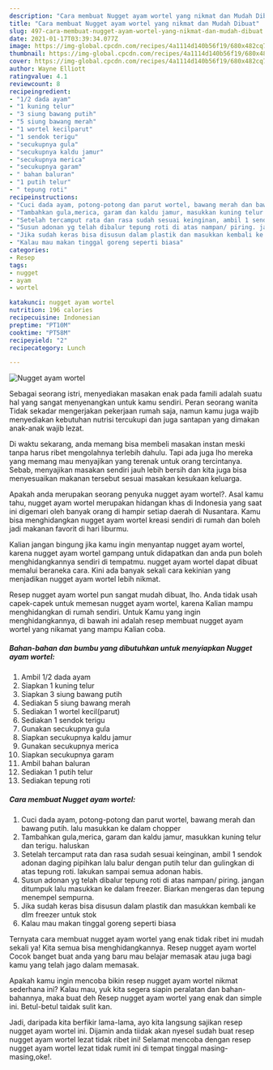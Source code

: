 ```yaml
---
description: "Cara membuat Nugget ayam wortel yang nikmat dan Mudah Dibuat"
title: "Cara membuat Nugget ayam wortel yang nikmat dan Mudah Dibuat"
slug: 497-cara-membuat-nugget-ayam-wortel-yang-nikmat-dan-mudah-dibuat
date: 2021-01-17T03:39:34.077Z
image: https://img-global.cpcdn.com/recipes/4a1114d140b56f19/680x482cq70/nugget-ayam-wortel-foto-resep-utama.jpg
thumbnail: https://img-global.cpcdn.com/recipes/4a1114d140b56f19/680x482cq70/nugget-ayam-wortel-foto-resep-utama.jpg
cover: https://img-global.cpcdn.com/recipes/4a1114d140b56f19/680x482cq70/nugget-ayam-wortel-foto-resep-utama.jpg
author: Wayne Elliott
ratingvalue: 4.1
reviewcount: 8
recipeingredient:
- "1/2 dada ayam"
- "1 kuning telur"
- "3 siung bawang putih"
- "5 siung bawang merah"
- "1 wortel kecilparut"
- "1 sendok terigu"
- "secukupnya gula"
- "secukupnya kaldu jamur"
- "secukupnya merica"
- "secukupnya garam"
- " bahan baluran"
- "1 putih telur"
- " tepung roti"
recipeinstructions:
- "Cuci dada ayam, potong-potong dan parut wortel, bawang merah dan bawang putih. lalu masukkan ke dalam chopper"
- "Tambahkan gula,merica, garam dan kaldu jamur, masukkan kuning telur dan terigu. haluskan"
- "Setelah tercamput rata dan rasa sudah sesuai keinginan, ambil 1 sendok adonan daging pipihkan lalu balur dengan putih telur dan gulingkan di atas tepung roti. lakukan sampai semua adonan habis."
- "Susun adonan yg telah dibalur tepung roti di atas nampan/ piring. jangan ditumpuk lalu masukkan ke dalam freezer. Biarkan mengeras dan tepung menempel sempurna."
- "Jika sudah keras bisa disusun dalam plastik dan masukkan kembali ke dlm freezer untuk stok"
- "Kalau mau makan tinggal goreng seperti biasa"
categories:
- Resep
tags:
- nugget
- ayam
- wortel

katakunci: nugget ayam wortel 
nutrition: 196 calories
recipecuisine: Indonesian
preptime: "PT10M"
cooktime: "PT58M"
recipeyield: "2"
recipecategory: Lunch

---
```



![Nugget ayam wortel](https://img-global.cpcdn.com/recipes/4a1114d140b56f19/680x482cq70/nugget-ayam-wortel-foto-resep-utama.jpg)

Sebagai seorang istri, menyediakan masakan enak pada famili adalah suatu hal yang sangat menyenangkan untuk kamu sendiri. Peran seorang  wanita Tidak sekadar mengerjakan pekerjaan rumah saja, namun kamu juga wajib menyediakan kebutuhan nutrisi tercukupi dan juga santapan yang dimakan anak-anak wajib lezat.

Di waktu  sekarang, anda memang bisa membeli masakan instan meski tanpa harus ribet mengolahnya terlebih dahulu. Tapi ada juga lho mereka yang memang mau menyajikan yang terenak untuk orang tercintanya. Sebab, menyajikan masakan sendiri jauh lebih bersih dan kita juga bisa menyesuaikan makanan tersebut sesuai masakan kesukaan keluarga. 



Apakah anda merupakan seorang penyuka nugget ayam wortel?. Asal kamu tahu, nugget ayam wortel merupakan hidangan khas di Indonesia yang saat ini digemari oleh banyak orang di hampir setiap daerah di Nusantara. Kamu bisa menghidangkan nugget ayam wortel kreasi sendiri di rumah dan boleh jadi makanan favorit di hari liburmu.

Kalian jangan bingung jika kamu ingin menyantap nugget ayam wortel, karena nugget ayam wortel gampang untuk didapatkan dan anda pun boleh menghidangkannya sendiri di tempatmu. nugget ayam wortel dapat dibuat memalui beraneka cara. Kini ada banyak sekali cara kekinian yang menjadikan nugget ayam wortel lebih nikmat.

Resep nugget ayam wortel pun sangat mudah dibuat, lho. Anda tidak usah capek-capek untuk memesan nugget ayam wortel, karena Kalian mampu menghidangkan di rumah sendiri. Untuk Kamu yang ingin menghidangkannya, di bawah ini adalah resep membuat nugget ayam wortel yang nikamat yang mampu Kalian coba.

<!--inarticleads1-->

##### Bahan-bahan dan bumbu yang dibutuhkan untuk menyiapkan Nugget ayam wortel:

1. Ambil 1/2 dada ayam
1. Siapkan 1 kuning telur
1. Siapkan 3 siung bawang putih
1. Sediakan 5 siung bawang merah
1. Sediakan 1 wortel kecil(parut)
1. Sediakan 1 sendok terigu
1. Gunakan secukupnya gula
1. Siapkan secukupnya kaldu jamur
1. Gunakan secukupnya merica
1. Siapkan secukupnya garam
1. Ambil  bahan baluran
1. Sediakan 1 putih telur
1. Sediakan  tepung roti




<!--inarticleads2-->

##### Cara membuat Nugget ayam wortel:

1. Cuci dada ayam, potong-potong dan parut wortel, bawang merah dan bawang putih. lalu masukkan ke dalam chopper
1. Tambahkan gula,merica, garam dan kaldu jamur, masukkan kuning telur dan terigu. haluskan
1. Setelah tercamput rata dan rasa sudah sesuai keinginan, ambil 1 sendok adonan daging pipihkan lalu balur dengan putih telur dan gulingkan di atas tepung roti. lakukan sampai semua adonan habis.
1. Susun adonan yg telah dibalur tepung roti di atas nampan/ piring. jangan ditumpuk lalu masukkan ke dalam freezer. Biarkan mengeras dan tepung menempel sempurna.
1. Jika sudah keras bisa disusun dalam plastik dan masukkan kembali ke dlm freezer untuk stok
1. Kalau mau makan tinggal goreng seperti biasa




Ternyata cara membuat nugget ayam wortel yang enak tidak ribet ini mudah sekali ya! Kita semua bisa menghidangkannya. Resep nugget ayam wortel Cocok banget buat anda yang baru mau belajar memasak atau juga bagi kamu yang telah jago dalam memasak.

Apakah kamu ingin mencoba bikin resep nugget ayam wortel nikmat sederhana ini? Kalau mau, yuk kita segera siapin peralatan dan bahan-bahannya, maka buat deh Resep nugget ayam wortel yang enak dan simple ini. Betul-betul taidak sulit kan. 

Jadi, daripada kita berfikir lama-lama, ayo kita langsung sajikan resep nugget ayam wortel ini. Dijamin anda tiidak akan nyesel sudah buat resep nugget ayam wortel lezat tidak ribet ini! Selamat mencoba dengan resep nugget ayam wortel lezat tidak rumit ini di tempat tinggal masing-masing,oke!.

